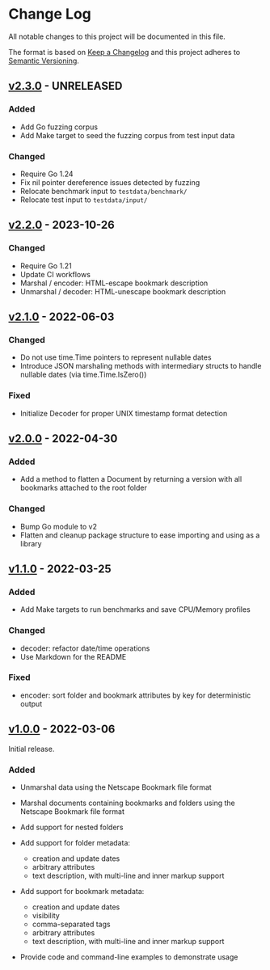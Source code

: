 # Change Log

All notable changes to this project will be documented in this file.

The format is based on [Keep a Changelog](https://keepachangelog.com/) and this
project adheres to [Semantic Versioning](https://semver.org/).

## [v2.3.0](https://github.com/virtualtam/netscape-go/releases/tag/v2.3.0) - UNRELEASED
### Added

- Add Go fuzzing corpus
- Add Make target to seed the fuzzing corpus from test input data

### Changed

- Require Go 1.24
- Fix nil pointer dereference issues detected by fuzzing
- Relocate benchmark input to `testdata/benchmark/`
- Relocate test input to `testdata/input/`


## [v2.2.0](https://github.com/virtualtam/netscape-go/releases/tag/v2.2.0) - 2023-10-26
### Changed

- Require Go 1.21
- Update CI workflows
- Marshal / encoder: HTML-escape bookmark description
- Unmarshal / decoder: HTML-unescape bookmark description


## [v2.1.0](https://github.com/virtualtam/netscape-go/releases/tag/v2.1.0) - 2022-06-03
### Changed

- Do not use time.Time pointers to represent nullable dates
- Introduce JSON marshaling methods with intermediary structs to handle nullable
  dates (via time.Time.IsZero())

### Fixed

- Initialize Decoder for proper UNIX timestamp format detection


## [v2.0.0](https://github.com/virtualtam/netscape-go/releases/tag/v2.0.0) - 2022-04-30
### Added

- Add a method to flatten a Document by returning a version with all bookmarks
  attached to the root folder

### Changed

- Bump Go module to v2
- Flatten and cleanup package structure to ease importing and using as a library


## [v1.1.0](https://github.com/virtualtam/netscape-go/releases/tag/v1.1.0) - 2022-03-25
### Added

- Add Make targets to run benchmarks and save CPU/Memory profiles

### Changed

- decoder: refactor date/time operations
- Use Markdown for the README

### Fixed

- encoder: sort folder and bookmark attributes by key for deterministic output


## [v1.0.0](https://github.com/virtualtam/netscape-go/releases/tag/v1.0.0) - 2022-03-06

Initial release.

### Added

- Unmarshal data using the Netscape Bookmark file format
- Marshal documents containing bookmarks and folders using the Netscape Bookmark
  file format
- Add support for nested folders
- Add support for folder metadata:

  - creation and update dates
  - arbitrary attributes
  - text description, with multi-line and inner markup support

- Add support for bookmark metadata:

  - creation and update dates
  - visibility
  - comma-separated tags
  - arbitrary attributes
  - text description, with multi-line and inner markup support

- Provide code and command-line examples to demonstrate usage
